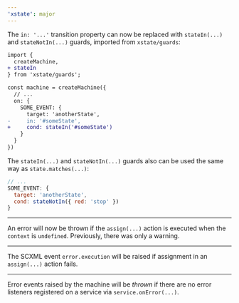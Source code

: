 ```yaml
---
'xstate': major
---
```


The `in: '...'` transition property can now be replaced with `stateIn(...)` and `stateNotIn(...)` guards, imported from `xstate/guards`:

```diff
import {
  createMachine,
+ stateIn
} from 'xstate/guards';

const machine = createMachine({
  // ...
  on: {
    SOME_EVENT: {
      target: 'anotherState',
-     in: '#someState',
+     cond: stateIn('#someState')
    }
  }
})
```

The `stateIn(...)` and `stateNotIn(...)` guards also can be used the same way as `state.matches(...)`:

```js
// ...
SOME_EVENT: {
  target: 'anotherState',
  cond: stateNotIn({ red: 'stop' })
}
```

---

An error will now be thrown if the `assign(...)` action is executed when the `context` is `undefined`. Previously, there was only a warning.

---

The SCXML event `error.execution` will be raised if assignment in an `assign(...)` action fails.

---

Error events raised by the machine will be _thrown_ if there are no error listeners registered on a service via `service.onError(...)`.
